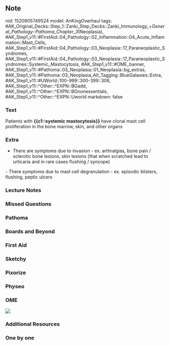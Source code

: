 ## Note
nid: 1520905749524
model: AnKingOverhaul
tags: #AK_Original_Decks::Step_1::Zanki_Step_Decks::Zanki_Immunology_+_General_Pathology::Pathoma_Chapter_3_(Neoplasia), #AK_Step1_v11::#FirstAid::04_Pathology::02_Inflammation::04_Acute_Inflammation::Mast_Cells, #AK_Step1_v11::#FirstAid::04_Pathology::03_Neoplasia::17_Paraneoplastic_Syndromes, #AK_Step1_v11::#FirstAid::04_Pathology::03_Neoplasia::17_Paraneoplastic_Syndromes::Systemic_Mastocytosis, #AK_Step1_v11::#OME_banner, #AK_Step1_v11::#Pathoma::03_Neoplasia::01_Neoplasia::bg_extras, #AK_Step1_v11::#Pathoma::03_Neoplasia_Alt_Tagging::BlueGalaxies::Extra, #AK_Step1_v11::#UWorld::100-999::300-399::306, #AK_Step1_v11::^Other::^EXPN::BGadd, #AK_Step1_v11::^Other::^EXPN::BGnonessentials, #AK_Step1_v11::^Other::^EXPN::Uworld
markdown: false

### Text
Patients with <b>{{c1::systemic mastocytosis}}</b> have clonal mast
cell proliferation in the bone marrow, skin, and other organs

### Extra
- There are symptoms due to invasion - ex. arthralgias, bone pain /
sclerotic bone lesions, skin lesions (that when scratched lead to
urticaria and in rare cases flushing / syncope)
<div>
  - There symptoms due to mast cell degranulation - ex. episodic
  blisters, flushing, peptic ulcers
</div>

### Lecture Notes


### Missed Questions


### Pathoma


### Boards and Beyond


### First Aid


### Sketchy


### Pixorize


### Physeo


### OME
<div class="ome-widget">
  <a href="https://onlinemeded.org?ref=anki"><img src=
  "_OME_AnkiFlashcards_General_3.png"></a>
</div>

### Additional Resources


### One by one

